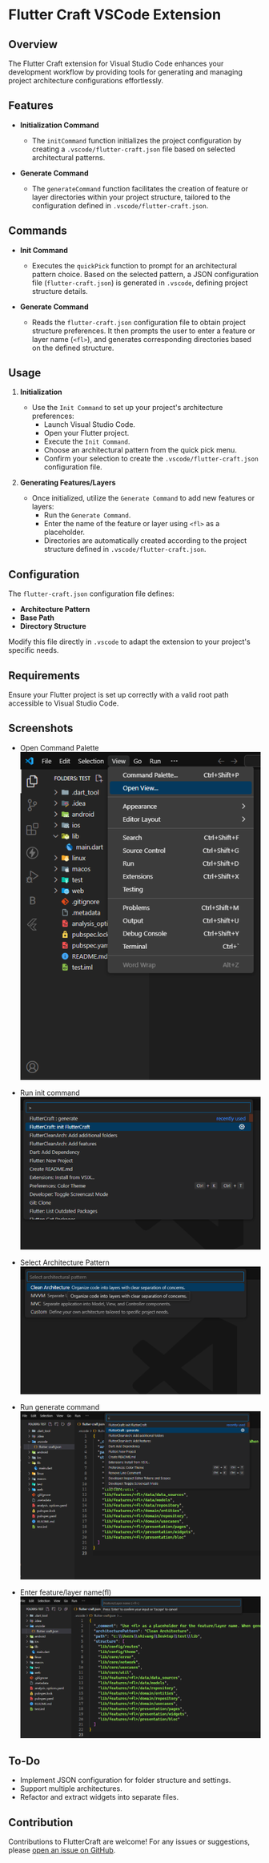 # Flutter Craft VSCode Extension

## Overview

The Flutter Craft extension for Visual Studio Code enhances your development workflow by providing tools for generating and managing project architecture configurations effortlessly.

## Features

- **Initialization Command**

  - The `initCommand` function initializes the project configuration by creating a `.vscode/flutter-craft.json` file based on selected architectural patterns.

- **Generate Command**
  - The `generateCommand` function facilitates the creation of feature or layer directories within your project structure, tailored to the configuration defined in `.vscode/flutter-craft.json`.

## Commands

- **Init Command**

  - Executes the `quickPick` function to prompt for an architectural pattern choice. Based on the selected pattern, a JSON configuration file (`flutter-craft.json`) is generated in `.vscode`, defining project structure details.

- **Generate Command**
  - Reads the `flutter-craft.json` configuration file to obtain project structure preferences. It then prompts the user to enter a feature or layer name (`<fl>`), and generates corresponding directories based on the defined structure.

## Usage

1. **Initialization**

   - Use the `Init Command` to set up your project's architecture preferences:
     - Launch Visual Studio Code.
     - Open your Flutter project.
     - Execute the `Init Command`.
     - Choose an architectural pattern from the quick pick menu.
     - Confirm your selection to create the `.vscode/flutter-craft.json` configuration file.

2. **Generating Features/Layers**
   - Once initialized, utilize the `Generate Command` to add new features or layers:
     - Run the `Generate Command`.
     - Enter the name of the feature or layer using `<fl>` as a placeholder.
     - Directories are automatically created according to the project structure defined in `.vscode/flutter-craft.json`.

## Configuration

The `flutter-craft.json` configuration file defines:

- **Architecture Pattern**
- **Base Path**
- **Directory Structure**

Modify this file directly in `.vscode` to adapt the extension to your project's specific needs.

## Requirements

Ensure your Flutter project is set up correctly with a valid root path accessible to Visual Studio Code.

## Screenshots

- Open Command Palette
  ![ Open Command Palette](<https://github.com/ShivangSrivastava/flutter-craft/blob/master/assets/Screenshot%20(1).png?raw=true>)

- Run init command
  ![Run init command](<https://github.com/ShivangSrivastava/flutter-craft/blob/master/assets/Screenshot%20(2).png?raw=true>)
- Select Architecture Pattern
  ![Select Architecture Pattern](<https://github.com/ShivangSrivastava/flutter-craft/blob/master/assets/Screenshot%20(3).png?raw=true>)
- Run generate command
  ![Run generate command](<https://github.com/ShivangSrivastava/flutter-craft/blob/master/assets/Screenshot%20(4).png?raw=true>)
- Enter feature/layer name(fl)
  ![Enter feature/layer name(fl)](<https://github.com/ShivangSrivastava/flutter-craft/blob/master/assets/Screenshot%20(5).png?raw=true>)

## To-Do

- Implement JSON configuration for folder structure and settings.
- Support multiple architectures.
- Refactor and extract widgets into separate files.

## Contribution

Contributions to FlutterCraft are welcome!
For any issues or suggestions, please [open an issue on GitHub](https://github.com/ShivangSrivastava/flutter-craft/issues).

<!-- update: npx vsce package -->
<!-- extension install -->
